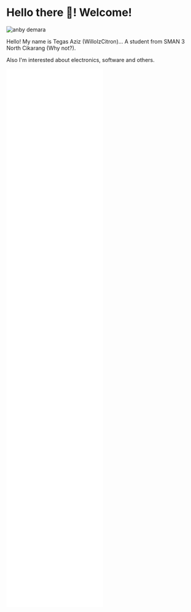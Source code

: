 # **Hello there 👋! Welcome!**

![anby demara](https://github.com/user-attachments/assets/196f83ee-eb88-4a15-9866-4e362ca68f8b)

Hello! My name is Tegas Aziz (WilloIzCitron)... A student from SMAN 3 North Cikarang (Why not?). 

Also I'm interested about electronics, software and others.

<img src="/github-metrics.svg" alt="Metrics" width="50%">
